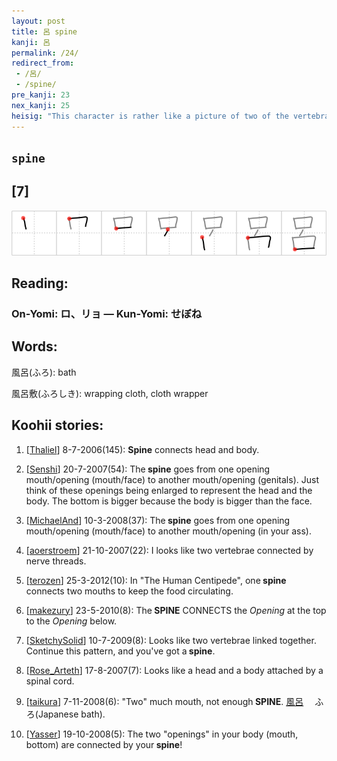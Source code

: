 ```yaml
---
layout: post
title: 呂 spine
kanji: 呂
permalink: /24/
redirect_from:
 - /呂/
 - /spine/
pre_kanji: 23
nex_kanji: 25
heisig: "This character is rather like a picture of two of the vertebrae in the <b>spine</b> linked by a single stroke."
---
```


## `spine`

## [7]

<div class="stroke"><img src="../images/E59182.png" /></div>

## Reading:

### On-Yomi: ロ、リョ &mdash; Kun-Yomi: せぼね

## Words:

風呂(ふろ): bath

風呂敷(ふろしき): wrapping cloth, cloth wrapper

## Koohii stories:

1) [<a href="http://kanji.koohii.com/profile/Thaliel">Thaliel</a>] 8-7-2006(145): <strong>Spine</strong> connects head and body. 

2) [<a href="http://kanji.koohii.com/profile/Senshi">Senshi</a>] 20-7-2007(54): The<strong> spine</strong> goes from one opening mouth/opening (mouth/face) to another mouth/opening (genitals). Just think of these openings being enlarged to represent the head and the body. The bottom is bigger because the body is bigger than the face. 

3) [<a href="http://kanji.koohii.com/profile/MichaelAnd">MichaelAnd</a>] 10-3-2008(37): The<strong> spine</strong> goes from one opening mouth/opening (mouth/face) to another mouth/opening (in your ass). 

4) [<a href="http://kanji.koohii.com/profile/aoerstroem">aoerstroem</a>] 21-10-2007(22): I looks like two vertebrae connected by nerve threads. 

5) [<a href="http://kanji.koohii.com/profile/terozen">terozen</a>] 25-3-2012(10): In &quot;The Human Centipede&quot;, one<strong> spine</strong> connects two mouths to keep the food circulating. 

6) [<a href="http://kanji.koohii.com/profile/makezury">makezury</a>] 23-5-2010(8): The<strong> SPINE</strong> CONNECTS the <em>Opening</em> at the top to the <em>Opening</em> below. 

7) [<a href="http://kanji.koohii.com/profile/SketchySolid">SketchySolid</a>] 10-7-2009(8): Looks like two vertebrae linked together. Continue this pattern, and you&#039;ve got a<strong> spine</strong>. 

8) [<a href="http://kanji.koohii.com/profile/Rose_Arteth">Rose_Arteth</a>] 17-8-2007(7): Looks like a head and a body attached by a spinal cord. 

9) [<a href="http://kanji.koohii.com/profile/taikura">taikura</a>] 7-11-2008(6): &quot;Two&quot; much mouth, not enough<strong> SPINE</strong>.   <a href="http://jisho.org/kanji/details/風呂">風呂</a>  　ふろ(Japanese bath). 

10) [<a href="http://kanji.koohii.com/profile/Yasser">Yasser</a>] 19-10-2008(5): The two &quot;openings&quot; in your body (mouth, bottom) are connected by your<strong> spine</strong>! 
